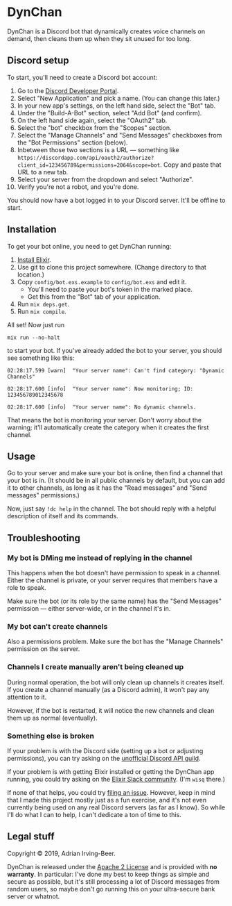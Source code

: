 # DynChan

DynChan is a Discord bot that dynamically creates voice channels on demand, then cleans them up when they sit unused for too long.

## Discord setup

To start, you'll need to create a Discord bot account:

1. Go to the [Discord Developer Portal](https://discordapp.com/developers/applications/).
2. Select "New Application" and pick a name.  (You can change this later.)
3. In your new app's settings, on the left hand side, select the "Bot" tab.
4. Under the "Build-A-Bot" section, select "Add Bot" (and confirm).
5. On the left hand side again, select the "OAuth2" tab.
6. Select the "bot" checkbox from the "Scopes" section.
7. Select the "Manage Channels" and "Send Messages" checkboxes from the "Bot Permissions" section (below).
8. Inbetween those two sections is a URL — something like `https://discordapp.com/api/oauth2/authorize?client_id=123456789&permissions=2064&scope=bot`.  Copy and paste that URL to a new tab.
9. Select your server from the dropdown and select "Authorize".
10. Verify you're not a robot, and you're done.

You should now have a bot logged in to your Discord server.  It'll be offline to start.

## Installation

To get your bot online, you need to get DynChan running:

1. [Install Elixir](https://elixir-lang.org/install.html).
2. Use git to clone this project somewhere.  (Change directory to that location.)
3. Copy `config/bot.exs.example` to `config/bot.exs` and edit it.
    * You'll need to paste your bot's token in the marked place.
    * Get this from the "Bot" tab of your application.
4. Run `mix deps.get`.
5. Run `mix compile`.

All set!  Now just run

```
mix run --no-halt
```

to start your bot.  If you've already added the bot to your server, you should see something like this:

```
02:28:17.599 [warn]  "Your server name": Can't find category: "Dynamic Channels"

02:28:17.600 [info]  "Your server name": Now monitoring; ID: 123456789012345678

02:28:17.600 [info]  "Your server name": No dynamic channels.
```

That means the bot is monitoring your server.  Don't worry about the warning; it'll automatically create the category when it creates the first channel.

## Usage

Go to your server and make sure your bot is online, then find a channel that your bot is in.  (It should be in all public channels by default, but you can add it to other channels, as long as it has the "Read messages" and "Send messages" permissions.)

Now, just say `!dc help` in the channel.  The bot should reply with a helpful description of itself and its commands.

## Troubleshooting

### My bot is DMing me instead of replying in the channel

This happens when the bot doesn't have permission to speak in a channel.  Either the channel is private, or your server requires that members have a role to speak.

Make sure the bot (or its role by the same name) has the "Send Messages" permission — either server-wide, or in the channel it's in.

### My bot can't create channels

Also a permissions problem.  Make sure the bot has the "Manage Channels" permission on the server.

### Channels I create manually aren't being cleaned up

During normal operation, the bot will only clean up channels it creates itself.  If you create a channel manually (as a Discord admin), it won't pay any attention to it.

However, if the bot is restarted, it will notice the new channels and clean them up as normal (eventually).

### Something else is broken

If your problem is with the Discord side (setting up a bot or adjusting permissions), you can try asking on the [unofficial Discord API guild](https://discord.gg/2Bgn8nW).

If your problem is with getting Elixir installed or getting the DynChan app running, you could try asking on the [Elixir Slack community](https://elixir-slackin.herokuapp.com/).  (I'm `wisq` there.)

If none of that helps, you could try [filing an issue](../../issues).  However, keep in mind that I made this project mostly just as a fun exercise, and it's not even currently being used on any real Discord servers (as far as I know).  So while I'll do what I can to help, I can't dedicate a ton of time to this.

## Legal stuff

Copyright © 2019, Adrian Irving-Beer.

DynChan is released under the [Apache 2 License](https://github.com/wisq/space_ex/blob/master/LICENSE) and is provided with **no warranty**.  In particular: I've done my best to keep things as simple and secure as possible, but it's still processing a lot of Discord messages from random users, so maybe don't go running this on your ultra-secure bank server or whatnot.
